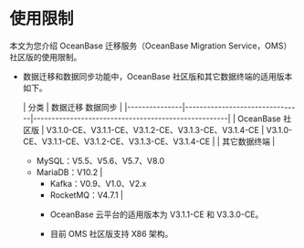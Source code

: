 # 使用限制

本文为您介绍 OceanBase 迁移服务（OceanBase Migration Service，OMS）社区版的使用限制。

* 数据迁移和数据同步功能中，OceanBase 社区版和其它数据终端的适用版本如下。

  |      分类       |                    数据迁移                                      数据同步                      |
  |---------------|--------------------------------|-----------------------------------------------------|
  | OceanBase 社区版 | V3.1.0-CE、V3.1.1-CE、V3.1.2-CE、V3.1.3-CE、V3.1.4-CE            | V3.1.0-CE、V3.1.1-CE、V3.1.2-CE、V3.1.3-CE、V3.1.4-CE                                            |
  | 其它数据终端      | <ul><li> MySQL：V5.5、V5.6、V5.7、V8.0   <li> MariaDB：V10.2       | <ul><li> Kafka：V0.9、V1.0、V2.x   <li> RocketMQ：V4.7.1      |

* OceanBase 云平台的适用版本为 V3.1.1-CE 和 V3.3.0-CE。

* 目前 OMS 社区版支持 X86 架构。

